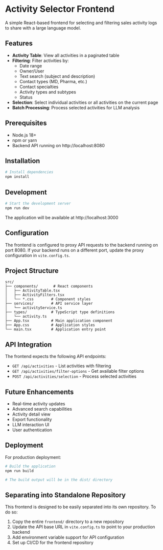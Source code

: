 # Activity Selector Frontend

A simple React-based frontend for selecting and filtering sales activity logs to share with a large language model.

## Features

- **Activity Table**: View all activities in a paginated table
- **Filtering**: Filter activities by:
  - Date range
  - Owner/User
  - Text search (subject and description)
  - Contact types (MD, Pharma, etc.)
  - Contact specialties
  - Activity types and subtypes
  - Status
- **Selection**: Select individual activities or all activities on the current page
- **Batch Processing**: Process selected activities for LLM analysis

## Prerequisites

- Node.js 18+ 
- npm or yarn
- Backend API running on http://localhost:8080

## Installation

```bash
# Install dependencies
npm install
```

## Development

```bash
# Start the development server
npm run dev
```

The application will be available at http://localhost:3000

## Configuration

The frontend is configured to proxy API requests to the backend running on port 8080. If your backend runs on a different port, update the proxy configuration in `vite.config.ts`.

## Project Structure

```
src/
├── components/       # React components
│   ├── ActivityTable.tsx
│   ├── ActivityFilters.tsx
│   └── *.css        # Component styles
├── services/        # API service layer
│   └── activityService.ts
├── types/           # TypeScript type definitions
│   └── activity.ts
├── App.tsx          # Main application component
├── App.css          # Application styles
└── main.tsx         # Application entry point
```

## API Integration

The frontend expects the following API endpoints:

- `GET /api/activities` - List activities with filtering
- `GET /api/activities/filter-options` - Get available filter options
- `POST /api/activities/selection` - Process selected activities

## Future Enhancements

- Real-time activity updates
- Advanced search capabilities
- Activity detail view
- Export functionality
- LLM interaction UI
- User authentication

## Deployment

For production deployment:

```bash
# Build the application
npm run build

# The build output will be in the dist/ directory
```

## Separating into Standalone Repository

This frontend is designed to be easily separated into its own repository. To do so:

1. Copy the entire `frontend/` directory to a new repository
2. Update the API base URL in `vite.config.ts` to point to your production backend
3. Add environment variable support for API configuration
4. Set up CI/CD for the frontend repository